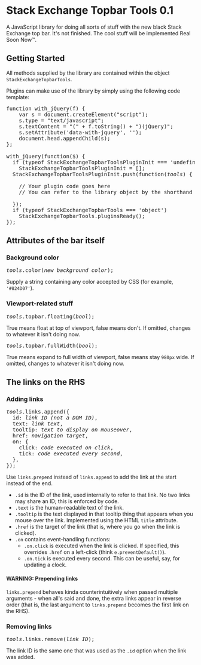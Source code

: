 # Stack Exchange Topbar Tools 0.1

A JavaScript library for doing all sorts of stuff with the new black Stack Exchange top bar. It's not finished. The cool stuff will be implemented Real Soon Now™.

## Getting Started

All methods supplied by the library are contained within the object `StackExchangeTopbarTools`.

Plugins can make use of the library by simply using the following code template:

<pre>
function with_jQuery(f) {
    var s = document.createElement("script");
    s.type = "text/javascript";
    s.textContent = "(" + f.toString() + ")(jQuery)";
    s.setAttribute('data-with-jquery', '');
    document.head.appendChild(s);
};

with_jQuery(function($) {
  if (typeof StackExchangeTopbarToolsPluginInit === 'undefined')
    StackExchangeTopbarToolsPluginInit = [];
  StackExchangeTopbarToolsPluginInit.push(function(<i>tools</i>) {
    
    // Your plugin code goes here
    // You can refer to the library object by the shorthand <i>tools</i>
    
  });
  if (typeof StackExchangeTopbarTools === 'object')
    StackExchangeTopbarTools.pluginsReady();
});
</pre>

## Attributes of the bar itself

### Background color

<pre>
<i>tools</i>.color(<i>new background color</i>);
</pre>

Supply a string containing any color accepted by CSS (for example, `'#824D07'`).

### Viewport-related stuff

<pre>
<i>tools</i>.topbar.floating(<i>bool</i>);
</pre>

True means float at top of viewport, false means don't. If omitted, changes to whatever it isn't doing now.

<pre>
<i>tools</i>.topbar.fullWidth(<i>bool</i>);
</pre>

True means expand to full width of viewport, false means stay `980px` wide. If omitted, changes to whatever it isn't doing now.

## The links on the RHS

### Adding links

<pre>
<i>tools</i>.links.append({
  id: <i>link ID (not a DOM ID)</i>,
  text: <i>link text</i>,
  tooltip: <i>text to display on mouseover</i>,
  href: <i>navigation target</i>,
  on: {
    click: <i>code executed on click</i>,
    tick: <i>code executed every second</i>,
  },
});
</pre>

Use `links.prepend` instead of `links.append` to add the link at the start instead of the end.

* `.id` is the ID of the link, used internally to refer to that link. No two links may share an ID; this is enforced by code.
* `.text` is the human-readable text of the link.
* `.tooltip` is the text displayed in that tooltip thing that appears when you mouse over the link. Implemented using the HTML `title` attribute.
* `.href` is the target of the link (that is, where you go when the link is clicked).
* `.on` contains event-handling functions:
    * `.on.click` is executed when the link is clicked. If specified, this overrides `.href` on a left-click (think `e.preventDefault()`).
    * `.on.tick` is executed every second. This can be useful, say, for updating a clock.

#### WARNING: Prepending links

`links.prepend` behaves kinda counterintuitively when passed multiple arguments - when all's said and done, the extra links appear in reverse order (that is, the last argument to `links.prepend` becomes the first link on the RHS).

### Removing links

<pre>
<i>tools</i>.links.remove(<i>link ID</i>);
</pre>

The link ID is the same one that was used as the `.id` option when the link was added.
